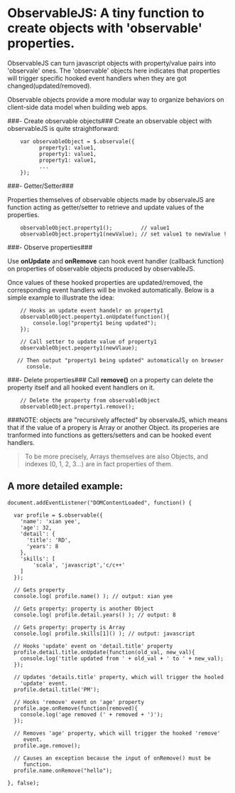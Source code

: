 ObservableJS: A tiny function to create objects with 'observable' properties.
=============

ObservableJS can turn javascript objects with property/value pairs into 'observale' ones. The 'observable' objects here indicates that properties will trigger specific hooked event handlers when they are got changed(updated/removed).

Observable objects provide a more modular way to organize behaviors on client-side data model when building web apps.  

###- Create observable objects###
Create an observable object with observableJS is quite straightforward:

        var observableObject = $.observale({
              property1: value1,
              property1: value1,
              property1: value1,
              ...
        });

###- Getter/Setter###

Properties themselves of observable objects made by observaleJS are function acting as getter/setter to retrieve and update values of the properties.

        observableObject.property1();         // value1
        observableObject.property1(newValue); // set value1 to newValue !

###- Observe properties###

Use **onUpdate** and **onRemove** can hook event handler (callback function) on properties of observable objects produced by observableJS.

Once values of these hooked properties are updated/removed, the corresponding event handlers will be invoked automatically. Below is a simple example to illustrate the idea:

        // Hooks an update event handelr on property1
        observableObject.peoperty1.onUpdate(function(){
            console.log("property1 being updated");
        });

        // Call setter to update value of property1
        observableObject.peoperty1(newVlaue);

       // Then output "property1 being updated" automatically on browser 
          console.

###- Delete properties###
Call **remove()** on a property can delete the property itself and all hooked event handlers on it.
        
        // Delete the property from observableObject
        observableObject.property1.remove(); 

###NOTE: objects are "recursively affected" by observaleJS, which means that if the value of a propery is Array or another Object. its properies are tranformed into functions as getters/setters and can be hooked event handlers.

>To be more precisely, Arrays themselves are also Objects, and indexes (0, 1, 2, 3...) are in fact properties of them.

## A more detailed example:
    document.addEventListener("DOMContentLoaded", function() {

      var profile = $.observable({
        'name': 'xian yee',
        'age': 32,
        'detail': {
          'title': 'RD',
          'years': 8
        },
        'skills': [
            'scala', 'javascript','c/c++'
        ]
      });

      // Gets property
      console.log( profile.name() ); // output: xian yee
 
      // Gets property: property is another Object
      console.log( profile.detail.years() ); // output: 8

      // Gets property: property is Array
      console.log( profile.skills[1]() ); // output: javascript

      // Hooks 'update' event on 'detail.title' property
      profile.detail.title.onUpdate(function(old_val, new_val){
        console.log('title updated from ' + old_val + ' to ' + new_val);
      });

      // Updates 'details.title' property, which will trigger the hooled     
        'update' event.
      profile.detail.title('PM');

      // Hooks 'remove' event on 'age' property
      profile.age.onRemove(function(removed){
        console.log('age removed (' + removed + ')');
      });

      // Removes 'age' property, which will trigger the hooked 'remove' 
         event.
      profile.age.remove();

      // Causes an exception because the input of onRemove() must be 
         function.
      profile.name.onRemove("hello");

    }, false);

